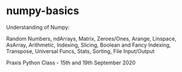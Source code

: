 # numpy-basics

Understanding of Numpy:

Random Numbers, ndArrays, Matrix, Zeroes/Ones, Arange, Linspace, AsArray, Arithmetic, Indexing, Slicing, Boolean and Fancy Indexing, Transpose, Universal Funcs, Stats, Sorting, File Input/Output

Praxis Python Class - 15th and 19th September 2020
